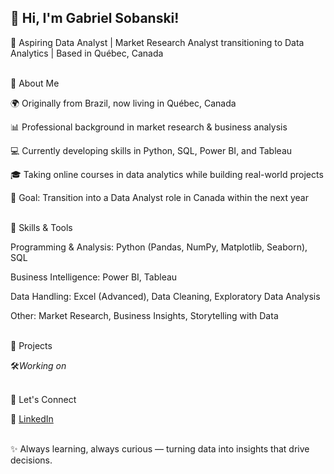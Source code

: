 ## 👋 Hi, I'm Gabriel Sobanski!


🎯 Aspiring Data Analyst | Market Research Analyst transitioning to Data Analytics | Based in Québec, Canada <br><br>


🔹 About Me <br>

🌍 Originally from Brazil, now living in Québec, Canada

📊 Professional background in market research & business analysis

💻 Currently developing skills in Python, SQL, Power BI, and Tableau

🎓 Taking online courses in data analytics while building real-world projects

🚀 Goal: Transition into a Data Analyst role in Canada within the next year<br><br>


🔹 Skills & Tools<br>

Programming & Analysis: Python (Pandas, NumPy, Matplotlib, Seaborn), SQL

Business Intelligence: Power BI, Tableau

Data Handling: Excel (Advanced), Data Cleaning, Exploratory Data Analysis

Other: Market Research, Business Insights, Storytelling with Data<br><br>


🔹 Projects<br>

🛠️*Working on* <br><br>


🔹 Let's Connect<br>

💼 [LinkedIn](https://www.linkedin.com/in/enggabrielsobanski/)<br><br>


✨ Always learning, always curious — turning data into insights that drive decisions.

<!--
**GbSobanski/GbSobanski** is a ✨ _special_ ✨ repository because its `README.md` (this file) appears on your GitHub profile.

Here are some ideas to get you started:

- 🔭 I’m currently working on ...
- 🌱 I’m currently learning ...
- 👯 I’m looking to collaborate on ...
- 🤔 I’m looking for help with ...
- 💬 Ask me about ...
- 📫 How to reach me: ...
- 😄 Pronouns: ...
- ⚡ Fun fact: ...
-->

